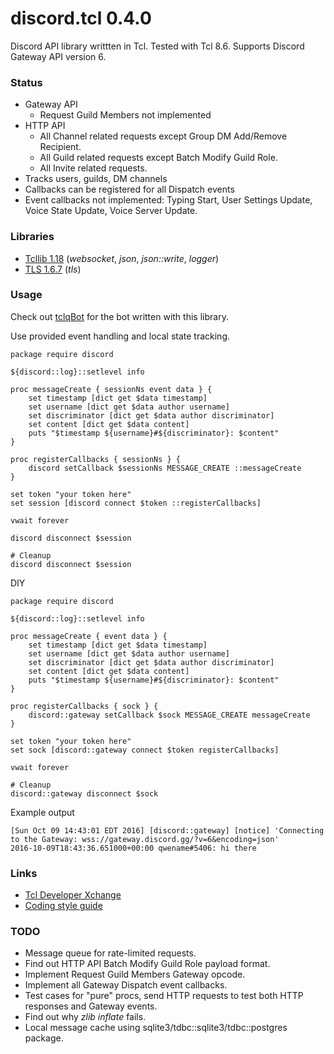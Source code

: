 # discord.tcl 0.4.0
Discord API library writtten in Tcl.
Tested with Tcl 8.6.
Supports Discord Gateway API version 6.

### Status

- Gateway API
  - Request Guild Members not implemented
- HTTP API
  - All Channel related requests except Group DM Add/Remove Recipient.
  - All Guild related requests except Batch Modify Guild Role.
  - All Invite related requests.
- Tracks users, guilds, DM channels
- Callbacks can be registered for all Dispatch events
- Event callbacks not implemented: Typing Start, User Settings Update,
  Voice State Update, Voice Server Update.

### Libraries

- [Tcllib 1.18](http://www.tcl.tk/software/tcllib) (*websocket*, *json*,
    *json::write*, *logger*)
- [TLS 1.6.7](https://sourceforge.net/projects/tls) (*tls*)

### Usage
Check out [tclqBot](https://github.com/qwename/tclqBot) for the bot written
with this library.

Use provided event handling and local state tracking.
```
package require discord

${discord::log}::setlevel info

proc messageCreate { sessionNs event data } {
    set timestamp [dict get $data timestamp]
    set username [dict get $data author username]
    set discriminator [dict get $data author discriminator]
    set content [dict get $data content]
    puts "$timestamp ${username}#${discriminator}: $content"
}

proc registerCallbacks { sessionNs } {
    discord setCallback $sessionNs MESSAGE_CREATE ::messageCreate
}

set token "your token here"
set session [discord connect $token ::registerCallbacks]

vwait forever

discord disconnect $session

# Cleanup
discord disconnect $session
```
DIY
```
package require discord

${discord::log}::setlevel info

proc messageCreate { event data } {
    set timestamp [dict get $data timestamp]
    set username [dict get $data author username]
    set discriminator [dict get $data author discriminator]
    set content [dict get $data content]
    puts "$timestamp ${username}#${discriminator}: $content"
}

proc registerCallbacks { sock } {
    discord::gateway setCallback $sock MESSAGE_CREATE messageCreate
}

set token "your token here"
set sock [discord::gateway connect $token registerCallbacks]

vwait forever

# Cleanup
discord::gateway disconnect $sock
```

Example output
```
[Sun Oct 09 14:43:01 EDT 2016] [discord::gateway] [notice] 'Connecting to the Gateway: wss://gateway.discord.gg/?v=6&encoding=json'
2016-10-09T18:43:36.651000+00:00 qwename#5406: hi there
```

### Links

- [Tcl Developer Xchange](https://tcl.tk)
- [Coding style guide](http://www.tcl.tk/doc/styleGuide.pdf)

### TODO

- Message queue for rate-limited requests.
- Find out HTTP API Batch Modify Guild Role payload format.
- Implement Request Guild Members Gateway opcode.
- Implement all Gateway Dispatch event callbacks.
- Test cases for "pure" procs, send HTTP requests to test both HTTP responses
  and Gateway events.
- Find out why *zlib inflate* fails.
- Local message cache using sqlite3/tdbc::sqlite3/tdbc::postgres package.
